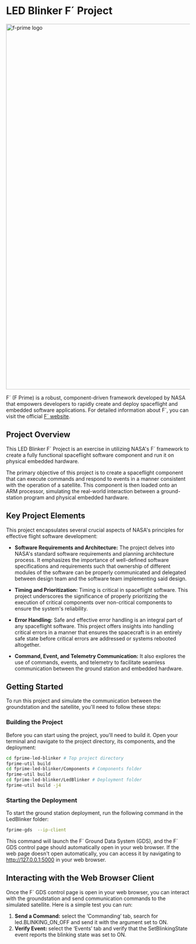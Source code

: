 # LED Blinker F´ Project

<img src="https://user-images.githubusercontent.com/30123691/186647333-c7c3bd66-bbe6-4111-aabb-e03b9893b243.png" alt="f-prime logo" width="1000"/>

F´ (F Prime) is a robust, component-driven framework developed by NASA that empowers developers to rapidly create and deploy spaceflight and embedded software applications. For detailed information about F´, you can visit the official [F´ website](https://nasa.github.io/fprime/).

## Project Overview

This LED Blinker F´ Project is an exercise in utilizing NASA's F´ framework to create a fully functional spaceflight software component and run it on physical embedded hardware.

The primary objective of this project is to create a spaceflight component that can execute commands and respond to events in a manner consistent with the operation of a satellite. This component is then loaded onto an ARM processor, simulating the real-world interaction between a ground-station program and physical embedded hardware.

## Key Project Elements
This project encapsulates several crucial aspects of NASA's principles for effective flight software development:

* **Software Requirements and Architecture:** The project delves into NASA's standard software requirements and planning architecture process. It emphasizes the importance of well-defined software specifications and requirements such that ownership of different modules of the software can be properly communicated and delegated between design team and the software team implementing said design.

* **Timing and Prioritization:** Timing is critical in spaceflight software. This project underscores the significance of properly prioritizing the execution of critical components over non-critical components to ensure the system's reliability.

* **Error Handling:** Safe and effective error handling is an integral part of any spaceflight software. This project offers insights into handling critical errors in a manner that ensures the spacecraft is in an entirely safe state before critical errors are addressed or systems rebooted altogether.

* **Command, Event, and Telemetry Communication:** It also explores the use of commands, events, and telemetry to facilitate seamless communication between the ground station and embedded hardware.

## Getting Started

To run this project and simulate the communication between the groundstation and the satellite, you'll need to follow these steps:

### Building the Project

Before you can start using the project, you'll need to build it. Open your terminal and navigate to the project directory, its components, and the deployment:

```bash
cd fprime-led-blinker # Top project directory
fprime-util build
cd fprime-led-blinker/Components # Components folder
fprime-util build
cd fprime-led-blinker/LedBlinker # Deployment folder
fprime-util build -j4
```

### Starting the Deployment

To start the ground station deployment, run the following command in the LedBlinker folder:

```bash
fprime-gds  --ip-client
```

This command will launch the F´ Ground Data System (GDS), and the F´ GDS control page should automatically open in your web browser. If the web page doesn't open automatically, you can access it by navigating to http://127.0.0.1:5000 in your web browser.

## Interacting with the Web Browser Client

Once the F´ GDS control page is open in your web browser, you can interact with the groundstation and send communication commands to the simulated satellite. Here is a simple test you can run:

1. **Send a Command:** select the ‘Commanding’ tab, search for led.BLINKING_ON_OFF and send it with the argument set to ON.
1. **Verify Event:** select the ‘Events’ tab and verify that the SetBlinkingState event reports the blinking state was set to ON.

